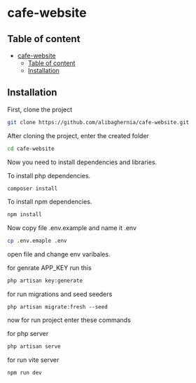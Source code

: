 # cafe-website


## Table of content

- [cafe-website](#cafe-website)
  - [Table of content](#table-of-content)
  - [Installation](#installation)

## Installation

First, clone the project

```bash
git clone https://github.com/alibaghernia/cafe-website.git
```

After cloning the project, enter the created folder

```bash
cd cafe-website
```

Now you need to install dependencies and libraries.

To install php dependencies.

```bash
composer install
```

To install npm dependencies.

```bash
npm install
```

Now copy file .env.example and name it .env

```bash
cp .env.emaple .env
```

open file and change env varibales.

for genrate APP_KEY run this
```bash
php artisan key:generate
```

for run migrations and seed seeders

```bahs
php artisan migrate:fresh --seed
```

now for run project enter these commands

for php server

```bash
php artisan serve
```

for run vite server

```bash
npm run dev
```

